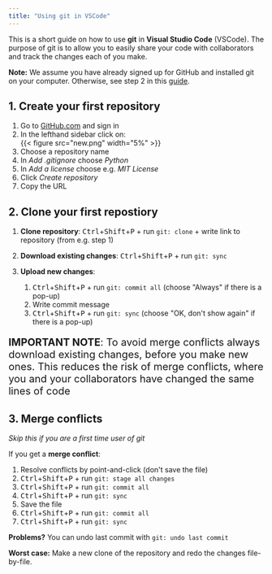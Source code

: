 ```yaml
---
title: "Using git in VSCode"
---
```


This is a short guide on how to use **git** in **Visual Studio Code** (VSCode). The purpose of git is to allow you to easily share your code with collaborators and track the changes each of you make.

**Note:** We assume you have already signed up for GitHub and installed git on your computer. Otherwise, see step 2 in this [guide](/guides/python-setup/).

## 1. Create your first repository

1. Go to [GitHub.com](https://github.com/) and sign in
2. In the lefthand sidebar click on:<br>
    {{< figure src="new.png" width="5%" >}}
3. Choose a repository name
4. In *Add .gitignore* choose *Python*
5. In *Add a license* choose e.g. *MIT License*
6. Click *Create repository*
7. Copy the URL  

## 2. Clone your first repostiory

1. **Clone repository**: <kbd>Ctrl</kbd>+<kbd>Shift</kbd>+<kbd>P</kbd> + run `git: clone` + write link to repository (from e.g. step 1)
2. **Download existing changes**: <kbd>Ctrl</kbd>+<kbd>Shift</kbd>+<kbd>P</kbd> + run `git: sync`
3. **Upload new changes**: 
  
    1. <kbd>Ctrl</kbd>+<kbd>Shift</kbd>+<kbd>P</kbd> + run `git: commit all` (choose "Always" if there is a pop-up)
    2. Write commit message
    3. <kbd>Ctrl</kbd>+<kbd>Shift</kbd>+<kbd>P</kbd> + run `git: sync` (choose "OK, don't show again" if there is a pop-up)
    
<p style="font-size: 20px;"><strong>IMPORTANT NOTE</strong>: To avoid merge conflicts always download existing changes, before you make new ones. This reduces the risk of merge conflicts, where you and your collaborators have changed the same lines of code</p>

## 3. Merge conflicts

*Skip this if you are a first time user of git*

If you get a **merge conflict**:

1. Resolve conflicts by point-and-click (don't save the file)
2. <kbd>Ctrl</kbd>+<kbd>Shift</kbd>+<kbd>P</kbd> + run `git: stage all changes`
3. <kbd>Ctrl</kbd>+<kbd>Shift</kbd>+<kbd>P</kbd> + run `git: commit all`
4. <kbd>Ctrl</kbd>+<kbd>Shift</kbd>+<kbd>P</kbd> + run `git: sync`
5. Save the file
6. <kbd>Ctrl</kbd>+<kbd>Shift</kbd>+<kbd>P</kbd> + run `git: commit all`
7. <kbd>Ctrl</kbd>+<kbd>Shift</kbd>+<kbd>P</kbd> + run `git: sync`

**Problems?** You can undo last commit with `git: undo last commit`

**Worst case:** Make a new clone of the repository and redo the changes file-by-file.